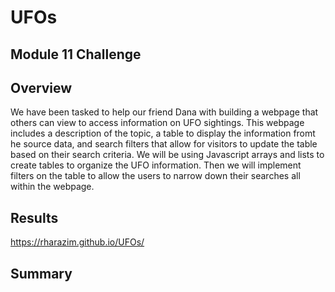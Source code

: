 # UFOs 
## Module 11 Challenge

## Overview
We have been tasked to help our friend Dana with building a webpage that others can view to access information on UFO sightings. This webpage includes a description of the topic, a table to display the information fromt he source data, and search filters that allow for visitors to update the table based on their search criteria. We will be using Javascript arrays and lists to create tables to organize the UFO information. Then we will implement filters on the table to allow the users to narrow down their searches all within the webpage. 

## Results
https://rharazim.github.io/UFOs/

## Summary


